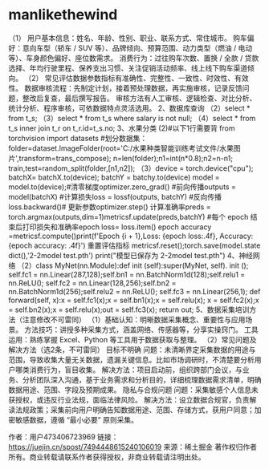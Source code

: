 # manlikethewind
（1）
用户基本信息：姓名、年龄、性别、职业、联系方式、常住城市。
购车偏好：意向车型（轿车 / SUV 等）、品牌倾向、预算范围、动力类型（燃油 / 电动等）、车身颜色偏好、座位数需求。
消费行为：过往购车次数、置换 / 全款 / 贷款选择、年均行驶里程、保养支出习惯、关注促销活动频率、线上线下购车渠道倾向。
（2）
常见评估数据参数指标有准确性、完整性、一致性、时效性、有效性。
数据审核流程：先制定计划，接着预处理数据，再实施审核，记录反馈问题，整改后复查，最后撰写报告。
审核方法有人工审核、逻辑检查、对比分析、统计分析、程序审核，可依数据特点灵活选用。
2、数据库查询
（2）select * from t_s;
（3）select * from t_s where salary is not null;
（4）select * from t_s inner join t_r on t_r.id=t_s.no;
3、水果分类
(2)#以下1行需要背 from torchvision import datasets
#划分数据集：
folder=dataset.ImageFolder(root='C:/水果种类智能训练考试文件/水果图片',transform=trans_compose); n=len(folder);n1=int(n*0.8);n2=n-n1;
train,test=random_split(folder,[n1,n2]);
（3）device = torch.device("cpu");  batchX= batchX.to(device); batchY = batchy.to(device)
model = model.to(device);#清零梯度optimizer.zero_grad()
#前向传播outputs = model(batchX) #计算损失loss = lossf(outputs, batchY)
#反向传播loss.backward()# 更新参数optimizer.step()
计算准确率preds = torch.argmax(outputs,dim=1)metricsf.update(preds,batchY)
#每个 epoch 结束后打印损失和准确率epoch loss= loss.item()
epoch accuracy =metricsf.compute()print(f'Epoch {i + 1},Loss: {epoch loss:.4f}, Accuracy: {epoch accuracy: .4f}')
重置评估指标
metricsf.reset();torch.save(model.state dict(),'2-2model test.pth')
print("模型已保存为 2-2model test.pth")
4、神经网络
（2）class MyNet(nn.Module):def init (self):super(MyNet, self). init ();
self.fc1 = nn.Linear(287,128);self.bn1 = nn.BatchNorm1d(128);self.relu1 = nn.ReLU();
self.fc2 = nn.Linear(128,256);self.bn2 = nn.BatchNorm1d(256);self.relu2 = nn.ReLU();
self.fc3 = nn.Linear(256,1);
def forward(self, x):x = self.fc1(x);x = self.bn1(x);x = self.relu(x);
x = self.fc2(x);x = self.bn2(x);x = self.relu(x);out = self.fc3(x);
return out;
5、数据采集培训方法（注意修改不可雷同）
（1）基础认知：明晰数据采集概念、重要性与应用场景。
方法技巧：讲授多种采集方式，涵盖网络、传感器等，分享实操窍门。
工具运用：熟练掌握 Excel、Python 等工具用于数据获取与整理。
（2）常见问题及解决方法（选2条，不可雷同）
目标不明确
问题：未清晰界定采集数据的用途与范围，导致收集大量无关数据，遗漏关键信息。比如市场调研时，不清楚要分析用户哪类消费行为，盲目收集。
解决方法：项目启动前，组织跨部门会议，与业务、分析团队深入沟通，基于业务需求和分析目的，详细梳理数据需求清单，明确数据用途、范围、字段及预期成果。
隐私与合规问题
问题：采集敏感个人信息未获授权，或违反行业法规，面临法律风险。
解决方法：设立数据合规官，负责解读法规政策；采集前向用户明确告知数据用途、范围、存储方式，获用户同意；加密敏感数据，遵循 “最小必要” 原则采集。

作者：用户473406723969
链接：https://juejin.cn/spost/7494448615240106019
来源：稀土掘金
著作权归作者所有。商业转载请联系作者获得授权，非商业转载请注明出处。
